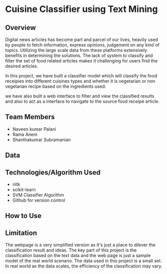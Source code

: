 # Cuisine Classifier using Text Mining

## Overview
Digital news articles has become part and parcel of our lives, heavily used by people to fetch information, express opinions, judgement on any kind of topics. Utilizing the large scale data from these platforms extensively benefits in determining the solutions.
The lack of system to classify and filter the set of food related articles makes it challenging for users find the desired articles. 

In this project, we have built a classifier model which will classify the food receipies into different cuisines types and whether it is vegetarian or non vegetarian recipe based on the ingredients used. 

we have also bulit a web interface to filter and view the classified results and also to act as a interface to navigate to the source food receipe article.


## Team Members
- Naveen kumar Palani
- Rama Anem
- Shanthakumar Subramanian


## Data


## Technologies/Algorithm Used
- nltk
- scikit-learn
- SVM Classifier Algorithm
- Github for version control

## How to Use


## Limitation
The webpage is a very simplified version as it's just a place to dilever the classification result and ideas. The key part of this project is the classification based on the text data and the web page is just a sample model of the real world scenario. The data used in this project is a small set. In real world as the data scales, the efficiency of the classification may vary.

